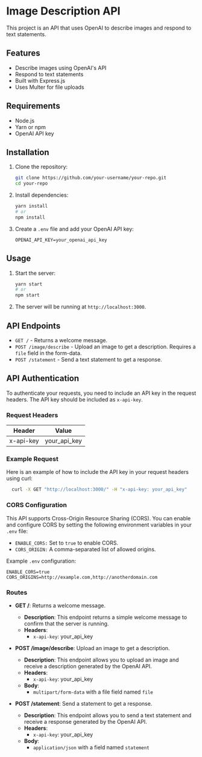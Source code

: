 # Image Description API

This project is an API that uses OpenAI to describe images and respond to text statements.

## Features

- Describe images using OpenAI's API
- Respond to text statements
- Built with Express.js
- Uses Multer for file uploads

## Requirements

- Node.js
- Yarn or npm
- OpenAI API key

## Installation

1. Clone the repository:
    ```sh
    git clone https://github.com/your-username/your-repo.git
    cd your-repo
    ```

2. Install dependencies:
    ```sh
    yarn install
    # or
    npm install
    ```

3. Create a `.env` file and add your OpenAI API key:
    ```plaintext
    OPENAI_API_KEY=your_openai_api_key
    ```

## Usage

1. Start the server:
    ```sh
    yarn start
    # or
    npm start
    ```

2. The server will be running at `http://localhost:3000`.

## API Endpoints

- `GET /` - Returns a welcome message.
- `POST /image/describe` - Upload an image to get a description. Requires a `file` field in the form-data.
- `POST /statement` - Send a text statement to get a response.
## API Authentication

To authenticate your requests, you need to include an API key in the request headers. The API key should be included as `x-api-key`.

### Request Headers

| Header      | Value            |
|-------------|------------------|
| x-api-key   | your_api_key     |

### Example Request

Here is an example of how to include the API key in your request headers using curl:

```sh
  curl -X GET "http://localhost:3000/" -H "x-api-key: your_api_key"
```

### CORS Configuration
This API supports Cross-Origin Resource Sharing (CORS). You can enable and configure CORS by setting the following environment variables in your `.env` file:
- `ENABLE_CORS:` Set to `true` to enable CORS.
- `CORS_ORIGIN:` A comma-separated list of allowed origins.

Example `.env` configuration:
```plaintext
ENABLE_CORS=true
CORS_ORIGINS=http://example.com,http://anotherdomain.com
```

### Routes

- **GET /**: Returns a welcome message.
   - **Description**: This endpoint returns a simple welcome message to confirm that the server is running.
   - **Headers**:
      - `x-api-key`: your_api_key

- **POST /image/describe**: Upload an image to get a description.
   - **Description**: This endpoint allows you to upload an image and receive a description generated by the OpenAI API.
   - **Headers**:
      - `x-api-key`: your_api_key
   - **Body**:
      - `multipart/form-data` with a file field named `file`

- **POST /statement**: Send a statement to get a response.
   - **Description**: This endpoint allows you to send a text statement and receive a response generated by the OpenAI API.
   - **Headers**:
      - `x-api-key`: your_api_key
   - **Body**:
      - `application/json` with a field named `statement`
    